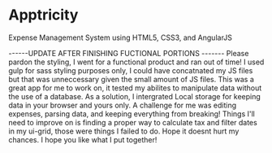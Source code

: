 # Apptricity
Expense Management System using HTML5, CSS3, and AngularJS


------UPDATE AFTER FINISHING FUCTIONAL PORTIONS -------
Please pardon the styling, I went for a functional product and ran out of time!
I used gulp for sass styling purposes only, I could have concatnated my JS files but that was unneccessary given the small amount of JS files.
This was a great app for me to work on, it tested my abilites to manipulate data without the use of a database. As a solution, I intergrated Local storage for keeping data in your browser and yours only. A challenge for me was editing expenses, parsing data, and keeping everything from breaking! Things I'll need to improve on is finding a proper way to calculate tax and filter dates in my ui-grid, those were things I failed to do. Hope it doesnt hurt my chances. I hope you like what I put together!
